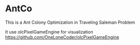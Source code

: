 # AntCo

This is a Ant Colony Optimization in Traveling Saleman Problem

It use olcPixelGameEngine for visualization
https://github.com/OneLoneCoder/olcPixelGameEngine
